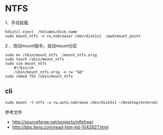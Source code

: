 # NTFS


1、手动挂载

    hdiutil eject  /Volumes/disk_name
    sudo mount_ntfs -o rw,nobrowser /dev/disk1s1  /pwd/mount_point

2 、改动mount指令，自动mount分区

    sudo mv /sbin/mount_ntfs  /mount_ntfs.orig
    sudo touch /sbin/mount_ntfs
    sudo vim mount_ntfs
        #!/bin/sh
        /sbin/mount_ntfs.orig -o rw "$@"
    sudo chmod 755 /sbin/mount_ntfs

## cli

	sudo mount -t ntfs -o rw,auto,nobrowse /dev/disk3s1 ~/Desktop/external

参考文件

* <http://sourceforge.net/projects/ntfsfree/>
* <http://bbs.feng.com/read-htm-tid-1042827.html>
